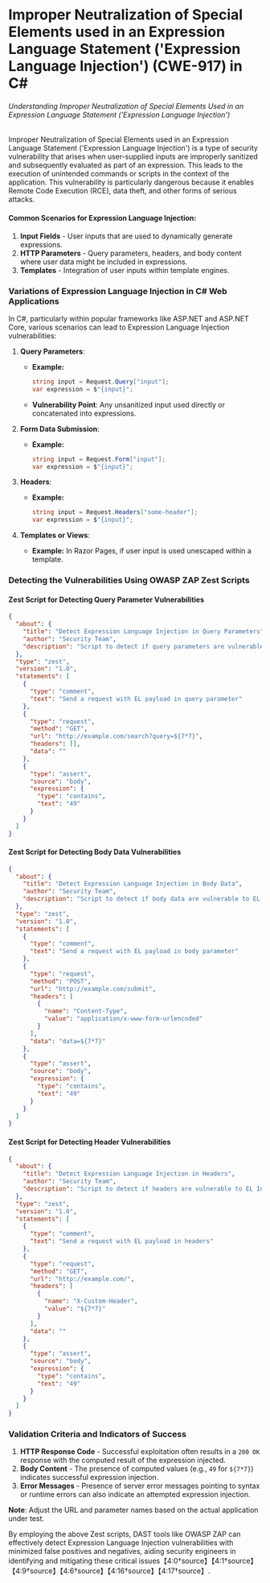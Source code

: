 # Improper Neutralization of Special Elements used in an Expression Language Statement ('Expression Language Injection') (CWE-917) in C#

###### Understanding Improper Neutralization of Special Elements Used in an Expression Language Statement ('Expression Language Injection')

Improper Neutralization of Special Elements used in an Expression Language Statement ('Expression Language Injection') is a type of security vulnerability that arises when user-supplied inputs are improperly sanitized and subsequently evaluated as part of an expression. This leads to the execution of unintended commands or scripts in the context of the application. This vulnerability is particularly dangerous because it enables Remote Code Execution (RCE), data theft, and other forms of serious attacks.

#### Common Scenarios for Expression Language Injection:

1. **Input Fields** - User inputs that are used to dynamically generate expressions.
2. **HTTP Parameters** - Query parameters, headers, and body content where user data might be included in expressions.
3. **Templates** - Integration of user inputs within template engines.

### Variations of Expression Language Injection in C# Web Applications

In C#, particularly within popular frameworks like ASP.NET and ASP.NET Core, various scenarios can lead to Expression Language Injection vulnerabilities:

1. **Query Parameters**:
    - **Example:**
      ```csharp
      string input = Request.Query["input"];
      var expression = $"{input}";
      ```
    - **Vulnerability Point**:
      Any unsanitized input used directly or concatenated into expressions.

2. **Form Data Submission**:
    - **Example:**
      ```csharp
      string input = Request.Form["input"];
      var expression = $"{input}";
      ```

3. **Headers**:
    - **Example:**
      ```csharp
      string input = Request.Headers["some-header"];
      var expression = $"{input}";
      ```

4. **Templates or Views**:
    - **Example:**
      In Razor Pages, if user input is used unescaped within a template.

### Detecting the Vulnerabilities Using OWASP ZAP Zest Scripts

#### Zest Script for Detecting Query Parameter Vulnerabilities
```json
{
  "about": {
    "title": "Detect Expression Language Injection in Query Parameters",
    "author": "Security Team",
    "description": "Script to detect if query parameters are vulnerable to EL Injection"
  },
  "type": "zest",
  "version": "1.0",
  "statements": [
    {
      "type": "comment",
      "text": "Send a request with EL payload in query parameter"
    },
    {
      "type": "request",
      "method": "GET",
      "url": "http://example.com/search?query=${7*7}",
      "headers": [],
      "data": ""
    },
    {
      "type": "assert",
      "source": "body",
      "expression": {
        "type": "contains",
        "text": "49"
      }
    }
  ]
}
```

#### Zest Script for Detecting Body Data Vulnerabilities
```json
{
  "about": {
    "title": "Detect Expression Language Injection in Body Data",
    "author": "Security Team",
    "description": "Script to detect if body data are vulnerable to EL Injection"
  },
  "type": "zest",
  "version": "1.0",
  "statements": [
    {
      "type": "comment",
      "text": "Send a request with EL payload in body parameter"
    },
    {
      "type": "request",
      "method": "POST",
      "url": "http://example.com/submit",
      "headers": [
        {
          "name": "Content-Type",
          "value": "application/x-www-form-urlencoded"
        }
      ],
      "data": "data=${7*7}"
    },
    {
      "type": "assert",
      "source": "body",
      "expression": {
        "type": "contains",
        "text": "49"
      }
    }
  ]
}
```

#### Zest Script for Detecting Header Vulnerabilities
```json
{
  "about": {
    "title": "Detect Expression Language Injection in Headers",
    "author": "Security Team",
    "description": "Script to detect if headers are vulnerable to EL Injection"
  },
  "type": "zest",
  "version": "1.0",
  "statements": [
    {
      "type": "comment",
      "text": "Send a request with EL payload in headers"
    },
    {
      "type": "request",
      "method": "GET",
      "url": "http://example.com/",
      "headers": [
        {
          "name": "X-Custom-Header",
          "value": "${7*7}"
        }
      ],
      "data": ""
    },
    {
      "type": "assert",
      "source": "body",
      "expression": {
        "type": "contains",
        "text": "49"
      }
    }
  ]
}
```

### Validation Criteria and Indicators of Success

1. **HTTP Response Code** - Successful exploitation often results in a `200 OK` response with the computed result of the expression injected.
2. **Body Content** - The presence of computed values (e.g., `49` for `${7*7}`) indicates successful expression injection.
3. **Error Messages** - Presence of server error messages pointing to syntax or runtime errors can also indicate an attempted expression injection.

**Note**: Adjust the URL and parameter names based on the actual application under test.

By employing the above Zest scripts, DAST tools like OWASP ZAP can effectively detect Expression Language Injection vulnerabilities with minimized false positives and negatives, aiding security engineers in identifying and mitigating these critical issues【4:0†source】【4:1†source】【4:9†source】【4:6†source】【4:16†source】【4:17†source】.